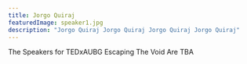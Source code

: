 ```yaml
---
title: Jorgo Quiraj
featuredImage: speaker1.jpg
description: "Jorgo Quiraj Jorgo Quiraj Jorgo Quiraj Jorgo Quiraj"
---
```


The Speakers for TEDxAUBG Escaping The Void Are TBA



